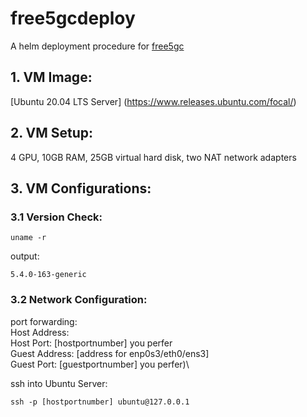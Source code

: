 # free5gcdeploy
A helm deployment procedure for [free5gc](https://github.com/Orange-OpenSource/towards5gs-helm)

## 1. VM Image:
[Ubuntu 20.04 LTS Server] (https://www.releases.ubuntu.com/focal/)

## 2. VM Setup:
4 GPU, 10GB RAM, 25GB virtual hard disk, two NAT network adapters

## 3. VM Configurations:
### 3.1 Version Check:
```
uname -r
```
output:
```
5.4.0-163-generic
```
### 3.2 Network Configuration:
port forwarding:\
Host Address:\
Host Port: [hostportnumber] you perfer\
Guest Address: [address for enp0s3/eth0/ens3]\
Guest Port: [guestportnumber] you perfer)\

ssh into Ubuntu Server:
```
ssh -p [hostportnumber] ubuntu@127.0.0.1
```






